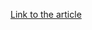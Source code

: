 [Link to the article](https://www-numerama-com.cdn.ampproject.org/c/s/www.numerama.com/cyberguerre/796345-apres-le-logiciel-espion-pegasus-voici-le-malware-predator.html/amp)
